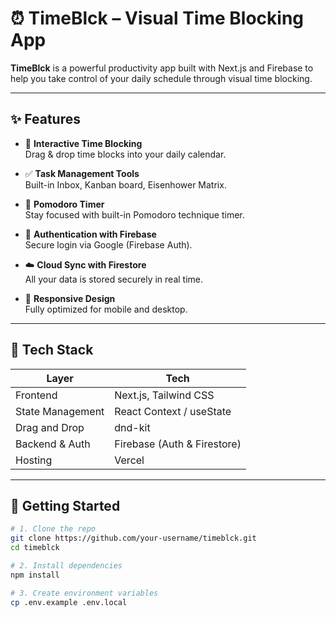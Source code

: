 # ⏰ TimeBlck – Visual Time Blocking App

**TimeBlck** is a powerful productivity app built with Next.js and Firebase to help you take control of your daily schedule through visual time blocking.

---

## ✨ Features

- 🧱 **Interactive Time Blocking**  
  Drag & drop time blocks into your daily calendar.

- ✅ **Task Management Tools**  
  Built-in Inbox, Kanban board, Eisenhower Matrix.

- 🍅 **Pomodoro Timer**  
  Stay focused with built-in Pomodoro technique timer.

- 🔐 **Authentication with Firebase**  
  Secure login via Google (Firebase Auth).

- ☁️ **Cloud Sync with Firestore**  
  All your data is stored securely in real time.

- 📱 **Responsive Design**  
  Fully optimized for mobile and desktop.

---

## 🧩 Tech Stack

| Layer | Tech |
|-------|------|
| Frontend | Next.js, Tailwind CSS |
| State Management | React Context / useState |
| Drag and Drop | dnd-kit |
| Backend & Auth | Firebase (Auth & Firestore) |
| Hosting | Vercel |

---

## 🚀 Getting Started

```bash
# 1. Clone the repo
git clone https://github.com/your-username/timeblck.git
cd timeblck

# 2. Install dependencies
npm install

# 3. Create environment variables
cp .env.example .env.local
